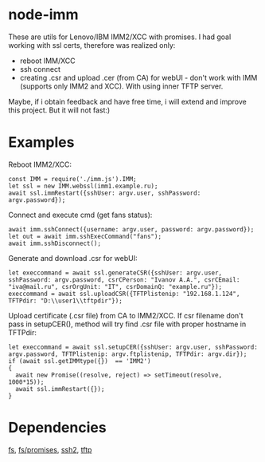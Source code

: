 # node-imm
These are utils for Lenovo/IBM IMM2/XCC with promises. 
I had goal working with ssl certs, therefore was realized only:
* reboot IMM/XCC
* ssh connect
* creating .csr and upload .cer (from CA) for webUI - don't work with IMM (supports only IMM2 and XCC). With using inner TFTP server.

Maybe, if i obtain feedback and have free time, i will extend and improve this project. But it will not fast:) 

# Examples
Reboot IMM2/XCC:
```
const IMM = require('./imm.js').IMM;
let ssl = new IMM.webssl(imm1.example.ru);
await ssl.immRestart({sshUser: argv.user, sshPassword: argv.password});
```
Connect and execute cmd (get fans status):
```
await imm.sshConnect({username: argv.user, password: argv.password});
let out = await imm.sshExecCommand("fans");
await imm.sshDisconnect();
```
Generate and download .csr for webUI:
```
let execcommand = await ssl.generateCSR({sshUser: argv.user, sshPassword: argv.password, csrCPerson: "Ivanov A.A.", csrCEmail: "iva@mail.ru", csrOrgUnit: "IT", csrDomainQ: "example.ru"});
execcommand = await ssl.uploadCSR({TFTPlistenip: "192.168.1.124", TFTPdir: "D:\\user1\\tftpdir"});
```
Upload certificate (.csr file) from CA to IMM2/XCC. If csr filename don't pass in setupCER(), method will try find .csr file with proper hostname in TFTPdir:
```
let execcommand = await ssl.setupCER({sshUser: argv.user, sshPassword: argv.password, TFTPlistenip: argv.ftplistenip, TFTPdir: argv.dir});
if (await ssl.getIMMtype({})  == 'IMM2') 
{
  await new Promise((resolve, reject) => setTimeout(resolve, 1000*15));
  await ssl.immRestart({}); 
}
```

# Dependencies
[fs](https://nodejs.org/api/fs.html), [fs/promises](https://nodejs.org/api/fs.html), [ssh2](https://www.npmjs.com/package/ssh2#client-methods), [tftp](https://www.npmjs.com/package/tftp#server_close)
